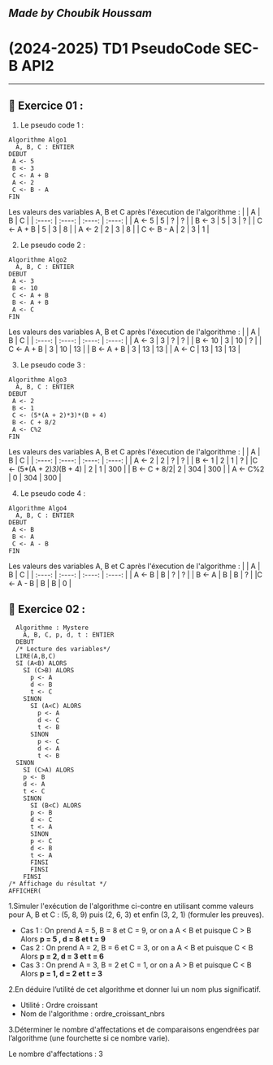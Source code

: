 
## ***Made by Choubik Houssam***  
# **(2024-2025)** TD1 PseudoCode SEC-B API2


---

## 🌟 **Exercice 01 :**  
1. Le pseudo code 1 :
  ```
  Algorithme Algo1
    A, B, C : ENTIER
  DEBUT
   A <- 5
   B <- 3
   C <- A + B
   A <- 2
   C <- B - A
  FIN
  ```
  Les valeurs des variables A, B et C après l'éxecution de l'algorithme :
  |      | A | B | C |
  | :----:  |    :----:   |    :----:  |  :----:  |
  | A <- 5  | 5 | ? | ? |
  | B <- 3 | 5 | 3 | ? |
  | C <- A + B | 5 | 3 | 8 |
  | A <- 2 | 2 | 3 | 8 |
  | C <- B - A | 2 | 3 | 1 |

   2. Le pseudo code 2 :
  ```
  Algorithme Algo2
    A, B, C : ENTIER
  DEBUT
   A <- 3
   B <- 10
   C <- A + B
   B <- A + B
   A <- C
  FIN
  ```

  Les valeurs des variables A, B et C après l'éxecution de l'algorithme :
  |      | A | B | C |
  | :----:  |    :----:   |    :----:  |  :----:  |
  | A <- 3 | 3 | ? | ? |
  | B <- 10 | 3 | 10 | ? |
  | C <- A + B | 3 | 10 | 13 |
  | B <- A + B | 3 | 13 | 13 |
  | A <- C | 13 | 13 | 13 |

   3. Le pseudo code 3 :
  ```
  Algorithme Algo3
    A, B, C : ENTIER
  DEBUT
   A <- 2
   B <- 1
   C <- (5*(A + 2)*3)*(B + 4)
   B <- C + 8/2
   A <- C%2
  FIN
  ```

  Les valeurs des variables A, B et C après l'éxecution de l'algorithme :
  |      | A | B | C |
  | :----:  |    :----:   |    :----:  |  :----:  |
  | A <- 2 | 2 | ? | ? |
  | B <- 1 | 2 | 1 | ? |
  |C <- (5*(A + 2)*3)*(B + 4) | 2 | 1 | 300 |
  | B <- C + 8/2| 2 | 304 | 300 |
  | A <- C%2 | 0 | 304 | 300 |

   4. Le pseudo code 4 :
  ```
  Algorithme Algo4
    A, B, C : ENTIER
  DEBUT
   A <- B
   B <- A
   C <- A - B
  FIN
  ```

  Les valeurs des variables A, B et C après l'éxecution de l'algorithme :
  |      | A | B | C |
  | :----:  |    :----:   |    :----:  |  :----:  |
  | A <- B | B | ? | ? |
  | B <- A | B | B | ? |
  |C <- A - B | B | B | 0 |

## 🌟 **Exercice 02 :** 
```
  Algorithme : Mystere
    A, B, C, p, d, t : ENTIER
  DEBUT
  /* Lecture des variables*/
  LIRE(A,B,C)
  SI (A<B) ALORS
    SI (C>B) ALORS
      p <- A
      d <- B
      t <- C
    SINON
      SI (A<C) ALORS
        p <- A
        d <- C
        t <- B
      SINON
        p <- C
        d <- A
        t <- B
  SINON
    SI (C>A) ALORS
    p <- B
    d <- A
    t <- C
    SINON
      SI (B<C) ALORS
      p <- B
      d <- C
      t <- A
      SINON
      p <- C
      d <- B
      t <- A
      FINSI
      FINSI
    FINSI
/* Affichage du résultat */
AFFICHER(

  ```
1.Simuler l'exécution de l'algorithme ci-contre en utilisant comme valeurs pour A, B et C : (5, 8, 9) puis (2, 6, 3) et enfin (3, 2, 1) (formuler les preuves).

- Cas 1 : On prend A = 5, B = 8 et C = 9, or on a A < B et puisque C > B  Alors **p = 5 , d = 8 et t = 9**
- Cas 2 : On prend A = 2, B = 6 et C = 3, or on a A < B et puisque C < B Alors **p = 2, d = 3 et t = 6**
- Cas 3 : On prend A = 3, B = 2 et C = 1, or on a A > B et puisque C < B Alors **p = 1, d = 2 et t = 3**

2.En déduire l’utilité de cet algorithme et donner lui un nom plus significatif.

- Utilité : Ordre croissant
- Nom de l'algorithme : ordre_croissant_nbrs

3.Déterminer le nombre d'affectations et de comparaisons engendrées par l’algorithme (une fourchette si ce nombre varie).

Le nombre d'affectations : 3
